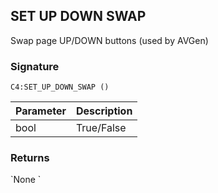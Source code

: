 ## SET UP DOWN SWAP

Swap page UP/DOWN buttons (used by AVGen)


### Signature

`C4:SET_UP_DOWN_SWAP ()`


| Parameter | Description |
| --- | --- |
| bool | True/False |


### Returns

\`None
\`